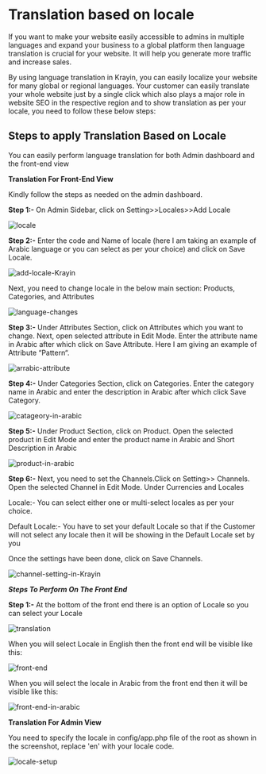 # Translation based on locale

If you want to make your website easily accessible to admins in multiple languages and expand your business to a global platform then language translation is crucial for your website. It will help you generate more traffic and increase sales.

By using language translation in Krayin, you can easily localize your website for many global or regional languages. Your customer can easily translate your whole website just by a single click which also plays a major role in website SEO in the respective region and to show translation as per your locale, you need to follow these below steps:

## Steps to apply Translation Based on Locale

You can easily perform language translation for both Admin dashboard and the front-end view

**Translation For Front-End View**

Kindly follow the steps as needed on the admin dashboard.

**Step 1:-** On Admin Sidebar, click on Setting>>Locales>>Add Locale

![locale](../../assets/images/user-guide/locale.png)

**Step 2:-** Enter the code and Name of locale (here I am taking an example of Arabic language or you can select as per your choice) and click on Save Locale.

![add-locale-Krayin](../../assets/images/user-guide/add-locale-Krayin.png)

Next, you need to change locale in the below main section: Products, Categories, and Attributes

![language-changes](../../assets/images/user-guide/language-changes.png)

**Step 3:-** Under Attributes Section, click on Attributes which you want to change. Next, open selected attribute in Edit Mode. Enter the attribute name in Arabic after which click on Save Attribute. Here I am giving an example of Attribute “Pattern“.

![arrabic-attribute](../../assets/images/user-guide/arrabic-attribute.png)

**Step 4:-** Under Categories Section, click on Categories. Enter the category name in Arabic and enter the description in Arabic after which click Save Category.

![catageory-in-arabic](../../assets/images/user-guide/catageory-in-arabic.png)

**Step 5:-** Under Product Section, click on Product. Open the selected product in Edit Mode and enter the product name in Arabic and Short Description in Arabic

![product-in-arabic](../../assets/images/user-guide/product-in-arabic.png)

**Step 6:-** Next, you need to set the Channels.Click on Setting>> Channels. Open the selected Channel in Edit Mode. Under Currencies and Locales

Locale:- You can select either one or multi-select locales as per your choice.

Default Locale:- You have to set your default Locale so that if the Customer will not select any locale then it will be showing in the Default Locale set by you

Once the settings have been done, click on Save Channels.

![channel-setting-in-Krayin](../../assets/images/user-guide/channel-setting-in-Krayin.png)

**_Steps To Perform On The Front End_**

**Step 1:-** At the bottom of the front end there is an option of Locale so you can select your Locale

![translation](../../assets/images/user-guide/translation.png)

When you will select Locale in English then the front end will be visible like this:

![front-end](../../assets/images/user-guide/front-end.png)

When you will select the locale in Arabic from the front end then it will be visible like this:

![front-end-in-arabic](../../assets/images/user-guide/front-end-in-arabic.png)

**Translation For Admin View**

You need to specify the locale in config/app.php file of the root as shown in the screenshot, replace 'en' with your locale code.

![locale-setup](../../assets/images/user-guide/locale-setup.png)
